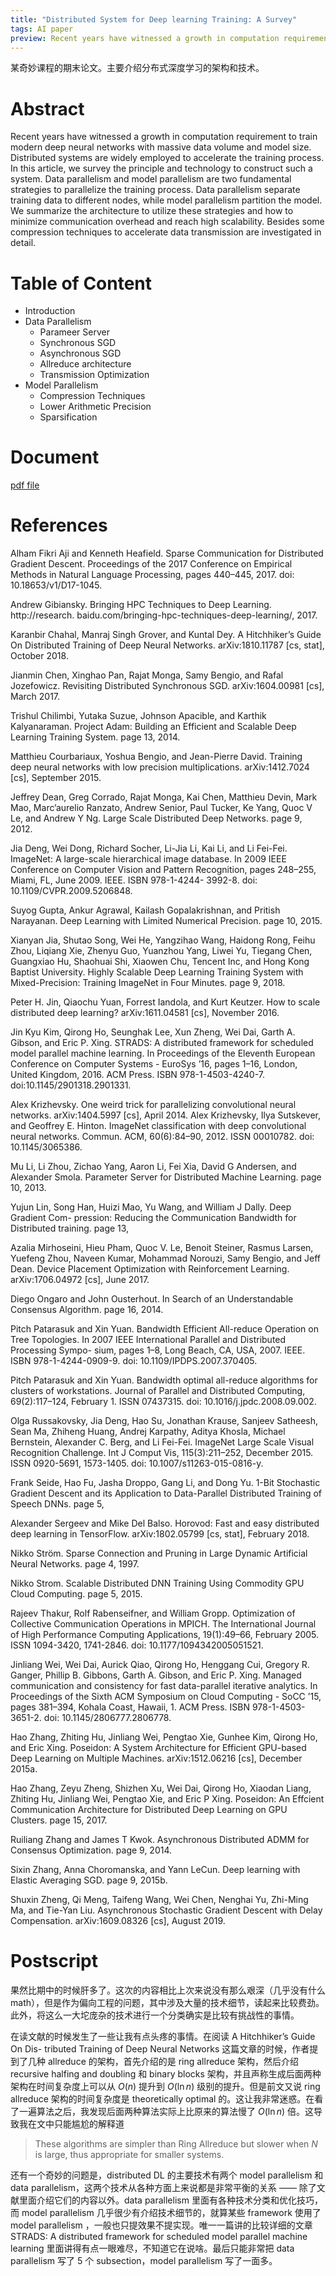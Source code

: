```yaml
---
title: "Distributed System for Deep learning Training: A Survey"
tags: AI paper
preview: Recent years have witnessed a growth in computation requirement to train modern deep neural networks with massive data volume and model size. Distributed systems are widely employed to accelerate the training process. In this article, we survey the principle and technology to construct such a system. 
---
```


某奇妙课程的期末论文。主要介绍分布式深度学习的架构和技术。

# Abstract

Recent years have witnessed a growth in computation requirement to train modern deep neural networks with massive data volume and model size. Distributed systems are widely employed to accelerate the training process. In this article, we survey the principle and technology to construct such a system. Data parallelism and model parallelism are two fundamental strategies to parallelize the training process. Data parallelism separate training data to different nodes, while model parallelism partition the model. We summarize the architecture to utilize these strategies and how to minimize communication overhead and reach high scalability. Besides some compression techniques to accelerate data transmission are investigated in detail. 

# Table of Content

- Introduction
- Data Parallelism
  - Parameer Server
  - Synchronous SGD 
  - Asynchronous SGD 
  - Allreduce architecture
  - Transmission Optimization 
- Model Parallelism
  - Compression Techniques
  - Lower Arithmetic Precision 
  - Sparsification

# Document

[pdf file](/assets/doc/survey-final.pdf)

# References

Alham Fikri Aji and Kenneth Heafield. Sparse Communication for Distributed Gradient
Descent. Proceedings of the 2017 Conference on Empirical Methods in Natural Language
Processing, pages 440–445, 2017. doi: 10.18653/v1/D17-1045.

Andrew Gibiansky. Bringing HPC Techniques to Deep Learning. http://research.
baidu.com/bringing-hpc-techniques-deep-learning/, 2017.

Karanbir Chahal, Manraj Singh Grover, and Kuntal Dey. A Hitchhiker’s Guide On Distributed Training of Deep Neural Networks. arXiv:1810.11787 [cs, stat], October 2018.

Jianmin Chen, Xinghao Pan, Rajat Monga, Samy Bengio, and Rafal Jozefowicz. Revisiting
Distributed Synchronous SGD. arXiv:1604.00981 [cs], March 2017.

Trishul Chilimbi, Yutaka Suzue, Johnson Apacible, and Karthik Kalyanaraman. Project
Adam: Building an Efficient and Scalable Deep Learning Training System. page 13, 2014.

Matthieu Courbariaux, Yoshua Bengio, and Jean-Pierre David. Training deep neural networks with low precision multiplications. arXiv:1412.7024 [cs], September 2015.

Jeffrey Dean, Greg Corrado, Rajat Monga, Kai Chen, Matthieu Devin, Mark Mao,
Marc’aurelio Ranzato, Andrew Senior, Paul Tucker, Ke Yang, Quoc V Le, and Andrew Y
Ng. Large Scale Distributed Deep Networks. page 9, 2012.

Jia Deng, Wei Dong, Richard Socher, Li-Jia Li, Kai Li, and Li Fei-Fei. ImageNet: A large-scale hierarchical image database. In 2009 IEEE Conference on Computer Vision and Pattern Recognition, pages 248–255, Miami, FL, June 2009. IEEE. ISBN 978-1-4244-
3992-8. doi: 10.1109/CVPR.2009.5206848.

Suyog Gupta, Ankur Agrawal, Kailash Gopalakrishnan, and Pritish Narayanan. Deep
Learning with Limited Numerical Precision. page 10, 2015.

Xianyan Jia, Shutao Song, Wei He, Yangzihao Wang, Haidong Rong, Feihu Zhou, Liqiang Xie, Zhenyu Guo, Yuanzhou Yang, Liwei Yu, Tiegang Chen, Guangxiao Hu, Shaohuai Shi, Xiaowen Chu, Tencent Inc, and Hong Kong Baptist University. Highly Scalable Deep
Learning Training System with Mixed-Precision: Training ImageNet in Four Minutes.
page 9, 2018.

Peter H. Jin, Qiaochu Yuan, Forrest Iandola, and Kurt Keutzer. How to scale distributed deep learning? arXiv:1611.04581 [cs], November 2016.

Jin Kyu Kim, Qirong Ho, Seunghak Lee, Xun Zheng, Wei Dai, Garth A. Gibson, and Eric P. Xing. STRADS: A distributed framework for scheduled model parallel machine learning. In Proceedings of the Eleventh European Conference on Computer Systems - EuroSys ’16, pages 1–16, London, United Kingdom, 2016. ACM Press. ISBN 978-1-4503-4240-7. doi:10.1145/2901318.2901331.

Alex Krizhevsky. One weird trick for parallelizing convolutional neural networks.
arXiv:1404.5997 [cs], April 2014. Alex Krizhevsky, Ilya Sutskever, and Geoffrey E. Hinton. ImageNet classification with deep convolutional neural networks. Commun. ACM, 60(6):84–90, 2012. ISSN 00010782. doi: 10.1145/3065386.

Mu Li, Li Zhou, Zichao Yang, Aaron Li, Fei Xia, David G Andersen, and Alexander Smola. Parameter Server for Distributed Machine Learning. page 10, 2013.

Yujun Lin, Song Han, Huizi Mao, Yu Wang, and William J Dally. Deep Gradient Com-
pression: Reducing the Communication Bandwidth for Distributed training. page 13,

Azalia Mirhoseini, Hieu Pham, Quoc V. Le, Benoit Steiner, Rasmus Larsen, Yuefeng Zhou, Naveen Kumar, Mohammad Norouzi, Samy Bengio, and Jeff Dean. Device Placement Optimization with Reinforcement Learning. arXiv:1706.04972 [cs], June 2017.

Diego Ongaro and John Ousterhout. In Search of an Understandable Consensus Algorithm. page 16, 2014.

Pitch Patarasuk and Xin Yuan. Bandwidth Efficient All-reduce Operation on Tree
Topologies. In 2007 IEEE International Parallel and Distributed Processing Sympo-
sium, pages 1–8, Long Beach, CA, USA, 2007. IEEE. ISBN 978-1-4244-0909-9. doi:
10.1109/IPDPS.2007.370405.

Pitch Patarasuk and Xin Yuan. Bandwidth optimal all-reduce algorithms for clusters of workstations. Journal of Parallel and Distributed Computing, 69(2):117–124, February 1. ISSN 07437315. doi: 10.1016/j.jpdc.2008.09.002.

Olga Russakovsky, Jia Deng, Hao Su, Jonathan Krause, Sanjeev Satheesh, Sean Ma,
Zhiheng Huang, Andrej Karpathy, Aditya Khosla, Michael Bernstein, Alexander C.
Berg, and Li Fei-Fei. ImageNet Large Scale Visual Recognition Challenge. Int
J Comput Vis, 115(3):211–252, December 2015. ISSN 0920-5691, 1573-1405. doi:
10.1007/s11263-015-0816-y.

Frank Seide, Hao Fu, Jasha Droppo, Gang Li, and Dong Yu. 1-Bit Stochastic Gradient Descent and its Application to Data-Parallel Distributed Training of Speech DNNs. page 5,

Alexander Sergeev and Mike Del Balso. Horovod: Fast and easy distributed deep learning in TensorFlow. arXiv:1802.05799 [cs, stat], February 2018.

Nikko Ström. Sparse Connection and Pruning in Large Dynamic Artificial Neural Networks. page 4, 1997.

Nikko Strom. Scalable Distributed DNN Training Using Commodity GPU Cloud Computing. page 5, 2015.

Rajeev Thakur, Rolf Rabenseifner, and William Gropp. Optimization of Collective Communication Operations in MPICH. The International Journal of High Performance
Computing Applications, 19(1):49–66, February 2005. ISSN 1094-3420, 1741-2846. doi:
10.1177/1094342005051521.

Jinliang Wei, Wei Dai, Aurick Qiao, Qirong Ho, Henggang Cui, Gregory R. Ganger,
Phillip B. Gibbons, Garth A. Gibson, and Eric P. Xing. Managed communication and
consistency for fast data-parallel iterative analytics. In Proceedings of the Sixth ACM
Symposium on Cloud Computing - SoCC ’15, pages 381–394, Kohala Coast, Hawaii, 1. ACM Press. ISBN 978-1-4503-3651-2. doi: 10.1145/2806777.2806778.

Hao Zhang, Zhiting Hu, Jinliang Wei, Pengtao Xie, Gunhee Kim, Qirong Ho, and Eric Xing. Poseidon: A System Architecture for Efficient GPU-based Deep Learning on Multiple Machines. arXiv:1512.06216 [cs], December 2015a.

Hao Zhang, Zeyu Zheng, Shizhen Xu, Wei Dai, Qirong Ho, Xiaodan Liang, Zhiting Hu,
Jinliang Wei, Pengtao Xie, and Eric P Xing. Poseidon: An Effcient Communication
Architecture for Distributed Deep Learning on GPU Clusters. page 15, 2017.

Ruiliang Zhang and James T Kwok. Asynchronous Distributed ADMM for Consensus
Optimization. page 9, 2014.

Sixin Zhang, Anna Choromanska, and Yann LeCun. Deep learning with Elastic Averaging SGD. page 9, 2015b.

Shuxin Zheng, Qi Meng, Taifeng Wang, Wei Chen, Nenghai Yu, Zhi-Ming Ma, and
Tie-Yan Liu. Asynchronous Stochastic Gradient Descent with Delay Compensation.
arXiv:1609.08326 [cs], August 2019.

# Postscript

果然比期中的时候肝多了。这次的内容相比上次来说没有那么艰深（几乎没有什么 math），但是作为偏向工程的问题，其中涉及大量的技术细节，读起来比较费劲。此外，将这么一大坨庞杂的技术进行一个分类确实是比较有挑战性的事情。

在读文献的时候发生了一些让我有点头疼的事情。在阅读 A Hitchhiker’s Guide On Dis-
tributed Training of Deep Neural Networks 这篇文章的时候，作者提到了几种 allreduce 的架构，首先介绍的是 ring allreduce 架构，然后介绍 recursive halfing and doubling 和 binary blocks 架构，并且声称生成后面两种架构在时间复杂度上可以从 $O(n)$ 提升到 $O(\ln n)$ 级别的提升。但是前文又说 ring allreduce 架构的时间复杂度是 theoretically optimal 的。这让我非常迷惑。在看了一遍算法之后，我发现后面两种算法实际上比原来的算法慢了 $O(\ln n)$ 倍。这导致我在文中只能尴尬的解释道

> These algorithms are simpler than Ring Allreduce but slower when $N$ is large, thus appropriate for smaller systems. 

还有一个奇妙的问题是，distributed DL 的主要技术有两个 model parallelism 和 data parallelism，这两个技术从各种方面上来说都是非常平衡的关系 —— 除了文献里面介绍它们的内容以外。data parallelism 里面有各种技术分类和优化技巧，而 model parallelism 几乎很少有介绍技术细节的，就算某些 framework 使用了 model parallelism ，一般也只提效果不提实现。唯一一篇讲的比较详细的文章 STRADS: A distributed framework for scheduled model parallel machine learning 里面讲得有点一眼难尽，不知道它在说啥。最后只能非常把 data parallelism 写了 5 个 subsection，model parallelism 写了一面多。